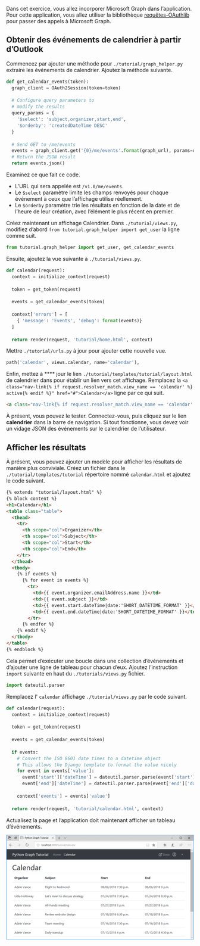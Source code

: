 <!-- markdownlint-disable MD002 MD041 -->

Dans cet exercice, vous allez incorporer Microsoft Graph dans l’application. Pour cette application, vous allez utiliser la bibliothèque [requêtes-OAuthlib](https://requests-oauthlib.readthedocs.io/en/latest/) pour passer des appels à Microsoft Graph.

## <a name="get-calendar-events-from-outlook"></a>Obtenir des événements de calendrier à partir d’Outlook

Commencez par ajouter une méthode pour `./tutorial/graph_helper.py` extraire les événements de calendrier. Ajoutez la méthode suivante.

```python
def get_calendar_events(token):
  graph_client = OAuth2Session(token=token)

  # Configure query parameters to
  # modify the results
  query_params = {
    '$select': 'subject,organizer,start,end',
    '$orderby': 'createdDateTime DESC'
  }

  # Send GET to /me/events
  events = graph_client.get('{0}/me/events'.format(graph_url), params=query_params)
  # Return the JSON result
  return events.json()
```

Examinez ce que fait ce code.

- L’URL qui sera appelée est `/v1.0/me/events`.
- Le `$select` paramètre limite les champs renvoyés pour chaque événement à ceux que l’affichage utilise réellement.
- Le `$orderby` paramètre trie les résultats en fonction de la date et de l’heure de leur création, avec l’élément le plus récent en premier.

Créez maintenant un affichage Calendrier. Dans `./tutorial/views.py`, modifiez d’abord `from tutorial.graph_helper import get_user` la ligne comme suit.

```python
from tutorial.graph_helper import get_user, get_calendar_events
```

Ensuite, ajoutez la vue suivante à `./tutorial/views.py`.

```python
def calendar(request):
  context = initialize_context(request)

  token = get_token(request)

  events = get_calendar_events(token)

  context['errors'] = [
    { 'message': 'Events', 'debug': format(events)}
  ]

  return render(request, 'tutorial/home.html', context)
```

Mettre `./tutorial/urls.py` à jour pour ajouter cette nouvelle vue.

```python
path('calendar', views.calendar, name='calendar'),
```

Enfin, mettez à **** jour le lien `./tutorial/templates/tutorial/layout.html` de calendrier dans pour établir un lien vers cet affichage. Remplacez la `<a class="nav-link{% if request.resolver_match.view_name == 'calendar' %} active{% endif %}" href="#">Calendar</a>` ligne par ce qui suit.

```html
<a class="nav-link{% if request.resolver_match.view_name == 'calendar' %} active{% endif %}" href="{% url 'calendar' %}">Calendar</a>
```

À présent, vous pouvez le tester. Connectez-vous, puis cliquez sur le lien **calendrier** dans la barre de navigation. Si tout fonctionne, vous devez voir un vidage JSON des événements sur le calendrier de l’utilisateur.

## <a name="display-the-results"></a>Afficher les résultats

À présent, vous pouvez ajouter un modèle pour afficher les résultats de manière plus conviviale. Créez un fichier dans le `./tutorial/templates/tutorial` répertoire nommé `calendar.html` et ajoutez le code suivant.

```html
{% extends "tutorial/layout.html" %}
{% block content %}
<h1>Calendar</h1>
<table class="table">
  <thead>
    <tr>
      <th scope="col">Organizer</th>
      <th scope="col">Subject</th>
      <th scope="col">Start</th>
      <th scope="col">End</th>
    </tr>
  </thead>
  <tbody>
    {% if events %}
      {% for event in events %}
        <tr>
          <td>{{ event.organizer.emailAddress.name }}</td>
          <td>{{ event.subject }}</td>
          <td>{{ event.start.dateTime|date:'SHORT_DATETIME_FORMAT' }}</td>
          <td>{{ event.end.dateTime|date:'SHORT_DATETIME_FORMAT' }}</td>
        </tr>
      {% endfor %}
    {% endif %}
  </tbody>
</table>
{% endblock %}
```

Cela permet d’exécuter une boucle dans une collection d’événements et d’ajouter une ligne de tableau pour chacun d’eux. Ajoutez l’instruction `import` suivante en haut du `./tutorials/views.py` fichier.

```python
import dateutil.parser
```

Remplacez l' `calendar` affichage `./tutorial/views.py` par le code suivant.

```python
def calendar(request):
  context = initialize_context(request)

  token = get_token(request)

  events = get_calendar_events(token)

  if events:
    # Convert the ISO 8601 date times to a datetime object
    # This allows the Django template to format the value nicely
    for event in events['value']:
      event['start']['dateTime'] = dateutil.parser.parse(event['start']['dateTime'])
      event['end']['dateTime'] = dateutil.parser.parse(event['end']['dateTime'])

    context['events'] = events['value']

  return render(request, 'tutorial/calendar.html', context)
```

Actualisez la page et l’application doit maintenant afficher un tableau d’événements.

![Capture d’écran du tableau des événements](./images/add-msgraph-01.png)
